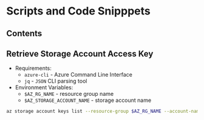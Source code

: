 # Scripts and Code Snipppets

## Contents

## Retrieve Storage Account Access Key

- Requirements:
  - `azure-cli` - Azure Command Line Interface
  - `jq` - `JSON` CLI parsing tool
- Environment Variables:
  - `$AZ_RG_NAME` - resource group name
  - `$AZ_STORAGE_ACCOUNT_NAME` - storage account name

```bash
az storage account keys list --resource-group $AZ_RG_NAME --account-name $AZ_STORAGE_ACCOUNT_NAME | jq -r '.[0].value'
```
